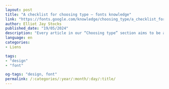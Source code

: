 ```yaml
---
layout: post
title: "A checklist for choosing type – fonts knowledge"
link: "https://fonts.google.com/knowledge/choosing_type/a_checklist_for_choosing_type"
author: Elliot Jay Stocks
published_date: "19/05/2024"
description: "Every article in our “Choosing type” section aims to be a useful guide on a specific aspect of choosing type. For this article, we’re condensing all of that information into one handy checklist—a checklist that can be referenced every single time we ever need to choose a typeface. Whether you’re selecting the first typeface for a new project, pairing a secondary typeface after the primary selection has been made, updating a brand with something new that retains the feel of the original, or anything in between, this checklist can act as a universal guide."
language: en
categories:
- Liens

tags:
- "design"
- "font"

og-tags: "design, font"
permalink: /:categories/:year/:month/:day/:title/
---
```

